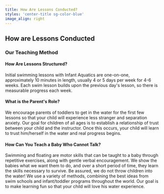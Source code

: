 ```yaml
---
title: How Are Lessons Conducted?
styles: 'center-title sg-color-blue'
image_align: right
---
```


## How are Lessons Conducted
### Our Teaching Method

#### How Are Lessons Structured?
Initial swimming lessons with Infant Aquatics are one-on-one, approximately 10 minutes in length, usually 4 or 5 days per week for 4-6 weeks. Each swim lesson builds upon the previous day's lesson, so there is measurable progress each week.

#### What is the Parent's Role?
We encourage parents of toddlers to get in the water for the first few lessons so that your child will experience less stranger and separation anxiety. Our goal for children of all ages is to establish a relationship of trust between your child and the instructor. Once this occurs, your child will learn to trust him/herself in the water and real progress begins.

#### How Can You Teach a Baby Who Cannot Talk?
Swimming and floating are motor skills that can be taught to a baby through repetitive exercises, along with gentle verbal encouragement. We show the babies what we want them to do, and over a short period of time, they learn the skills necessary to survive. Be assured, we do not throw children into the water! We use a variety of methods, combining the best ideas from swim schools and infant/toddler programs throughout the world. Our goal is to make learning fun so that your child will love his water experience.